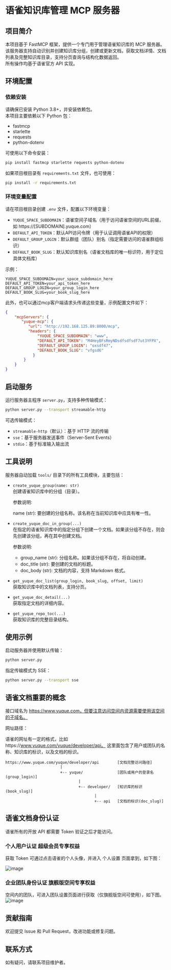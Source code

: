 # 语雀知识库管理 MCP 服务器

## 项目简介
本项目基于 FastMCP 框架，提供一个专门用于管理语雀知识库的 MCP 服务器。  
该服务器支持自动识别并创建知识库分组，创建或更新文档，获取文档详情、文档列表及完整知识库目录，支持分页查询与结构化数据返回。  
所有操作均基于语雀官方 API 实现。

## 环境配置

### 依赖安装
请确保已安装 Python 3.8+，并安装依赖包。  
本项目主要依赖以下 Python 包：
- fastmcp
- starlette
- requests
- python-dotenv

可使用以下命令安装：
```bash
pip install fastmcp starlette requests python-dotenv
```

如果项目根目录有 `requirements.txt` 文件，也可使用：
```bash
pip install -r requirements.txt
```

### 环境变量配置
请在项目根目录创建 `.env` 文件，配置以下环境变量：
- `YUQUE_SPACE_SUBDOMAIN`：语雀空间子域名（用于访问语雀空间的URL前缀，如 https://[SUBDOMAIN].yuque.com）
- `DEFAULT_API_TOKEN`：默认API访问令牌（用于认证调用语雀API的权限）
- `DEFAULT_GROUP_LOGIN`：默认群组（团队）别名（指定需要访问的语雀群组标识）
- `DEFAULT_BOOK_SLUG`：默认知识库别名（语雀文档库的唯一标识符，用于定位具体文档库）

示例：
```
YUQUE_SPACE_SUBDOMAIN=your_space_subdomain_here
DEFAULT_API_TOKEN=your_api_token_here
DEFAULT_GROUP_LOGIN=your_group_login_here
DEFAULT_BOOK_SLUG=your_book_slug_here
```

此外，也可以通过mcp客户端请求头传递这些变量，示例配置文件如下：

```json
{
    "mcpServers": {
       "yuque-mcp": {
          "url": "http://192.168.125.89:8000/mcp",
          "headers": {
              "YUQUE_SPACE_SUBDOMAIN": "www",
              "DEFAULT_API_TOKEN": "M4HeyBFsRmyNDsdfsdfsdf7ut3YFPX",
              "DEFAULT_GROUP_LOGIN": "oxsdf47",
              "DEFAULT_BOOK_SLUG": "vfgsd6"
            }
        }
    }
}
```



## 启动服务

运行服务器主程序 `server.py`，支持多种传输模式：

```bash
python server.py --transport streamable-http
```

可选传输模式：
- `streamable-http`（默认）：基于 HTTP 流的传输
- `sse`：基于服务器发送事件（Server-Sent Events）
- `stdio`：基于标准输入输出流

## 工具说明

服务器自动加载 `tools/` 目录下的所有工具模块，主要包括：

- `create_yuque_group(name: str)`  
  创建语雀知识库中的分组（目录）。
  
  参数说明:
  
     name (str): 要创建的分组名称。该名称在当前知识库中应具有唯一性。

- `create_yuque_doc_in_group(...)`  
  在指定的语雀知识库中的指定分组下创建一个文档。如果该分组不存在，则会先创建该分组，再在其中创建文档。
  
  参数说明:
    * group_name (str): 分组名称。如果该分组不存在，将自动创建。
    * doc_title (str): 要创建的文档的标题。
    * doc_body (str): 文档的内容，支持 Markdown 格式。
  

- `get_yuque_doc_list(group_login, book_slug, offset, limit)`  
  获取知识库中的文档列表，支持分页。

- `get_yuque_doc_detail(...)`  
  获取指定文档的详细内容。

- `get_yuque_repo_toc(...)`  
  获取知识库的完整目录结构。



## 使用示例


启动服务器并使用默认传输：

```bash
python server.py
```

指定传输模式为 SSE：

```bash
python server.py --transport sse
```

## 语雀文档重要的概念
接口域名为 https://www.yuque.com，但要注意访问空间内资源需要使用该空间的子域名。

网址路径：

语雀的网址有一定的格式，比如https://www.yuque.com/yuque/developer/api。
这里面包含了用户或团队的名称、知识库的标识，以及文档的标识。

```
https://www.yuque.com/yuque/developer/api        [文档完整访问路径]
                        |
                        +-- yuque/               [团队或用户的登录名(group_login)]
                                |
                                +-- developer/   [知识库的标识(book_slug)]
                                       |
                                       +-- api   [文档的标识(doc_slug)]

```

## 语雀文档身份认证

语雀所有的开放 API 都需要 Token 验证之后才能访问。

### 个人用户认证 超级会员专享权益
获取 Token 可通过点击语雀的个人头像，并进入 个人设置 页面拿到，如下图：

![image](https://github.com/user-attachments/assets/daf7caca-ac77-4177-9857-fea0934e0edc)

### 企业团队身份认证 旗舰版空间专享权益
空间内的团队，可进入团队设置页面进行获取（仅旗舰版空间可使用），如下图。
![image](https://github.com/user-attachments/assets/4ec55e0e-b0d6-4e69-af83-628578700062)



## 贡献指南

欢迎提交 Issue 和 Pull Request，改进功能或修复问题。

## 联系方式

如有疑问，请联系项目维护者。
